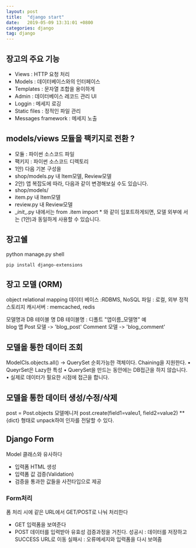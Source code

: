 ```yaml
---
layout: post
title:  "django start"
date:   2019-05-09 13:31:01 +0800
categories: django
tag: django
---
```

## 장고의 주요 기능
- Views : HTTP 요청 처리  
- Models : 데이터베이스와의 인터페이스  
- Templates : 문자열 조합을 용이하게  
- Admin : 데이터베이스 레코드 관리 UI  
- Loggin : 메세지 로깅  
- Static files : 정적인 파일 관리  
- Messages framework : 메세지 노출   


## models/views 모듈을 팩키지로 전환 ?
- 모듈 : 파이썬 소스코드 파일
- 팩키지 : 파이썬 소스코드 디렉토리
- 1안) 다음 기본 구성을
- shop/models.py 내 Item모델, Review모델
- 2안) 앱 복잡도에 따라, 다음과 같이 변경해보실 수도 있습니다.
- shop/models/
- item.py 내 Item모델
- review.py 내 Review모델  
- \__init__.py 내에서는 from .item import * 와 같이 임포트하게되면, 모델 외부에
서는 (1안)과 동일하게 사용할 수 있습니다.


## 장고쉘
python manage.py shell

```pip install django-extensions```


## 장고 모델 (ORM)
object relational mapping
데이터 베이스 :RDBMS, NoSQL
파일 : 로컬, 외부 정적 스토리지
캐시서버 : memcached, redis

모델명과 DB 테이블 명
DB 테이블명 : 디폴트 "앱이름_모델명"
예  
blog 앱 
Post 모델 -> 'blog_post'
Comment 모델 -> 'blog_comment'

## 모델을 통한 데이터 조회
ModelCls.objects.all() -> QuerySet 
순회가능한 객체이다. 
Chaining을 지원한다.
• QueyrSet은 Lazy한 특성
• QuerySet을 만드는 동안에는 DB접근을 하지 않습니다.
• 실제로 데이터가 필요한 시점에 접근을 합니다.


## 모델을 통한 데이터 생성/수정/삭제

post = Post.objects 모델메니저
post.create(field1=valeu1, field2=value2)
**{dict} 형태로 unpack하여 인자를 전달할 수 있다.


## Django Form
Model 클래스와 유사하다
- 입력폼 HTML 생성
- 입력폼 값 검증(Validation)
- 검증을 통과한 값들을 사전타입으로 제공

### Form처리
폼 처리 시에 같은 URL에서 GET/POST로 나눠 처리한다
- GET
입력폼을 보여준다
- POST
데이터를 입력받아 유효성 검증과정을 거친다.
성공시 : 데이터를 저장하고 SUCCESS URL로 이동
실패시 : 오류메세지와 입력폼을 다시 보여줌


